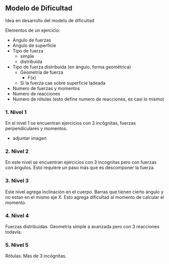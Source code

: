 

## Modelo de Dificultad


Idea en desarrollo del modelo de dificultad

Elementos de un ejercicio:

- Ángulo de fuerzas
- Ángulo de superficie
- Tipo de fuerza 
    - simple
    - distribuida
- Tipo de fuerza distribuida (en ángulo, forma geométrica)
    - Geometría de fuerza
        - F(x)
    - Si la fuerza cae sobre superficie ladeada
- Numero de fuerzas y momentos
- Numero de reacciones
- Numero de rótulas (esto define numero de reacciones, es casi lo mismo)

### 1. Nivel 1

En el nivel 1 se encuentran ejercicios con 3 incógnitas, fuerzas perpendiculares y momentos.

- adjuntar imagen

### 2. Nivel 2

En este nivel se encuentran ejercicios con 3 incognitas pero con fuerzas con ángulos. Esto requiere un paso más que es descomponer la fuerza.

### 3. Nivel 3

Este nivel agrega inclinación en el cuerpo. Barras que tienen cierto ángulo y no estan en el mismo eje X. Esto agrega dificultad al momento de calcular el momento.

### 4. Nivel 4

Fuerzas distribuidas. Geometría simple a avanzada pero con 3 reacciones todavía.

### 5. Nivel 5

Rótulas. Más de 3 incógnitas.



